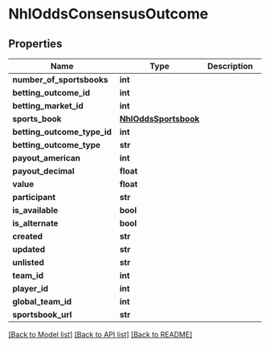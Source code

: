 # NhlOddsConsensusOutcome

## Properties
Name | Type | Description | Notes
------------ | ------------- | ------------- | -------------
**number_of_sportsbooks** | **int** |  | [optional] 
**betting_outcome_id** | **int** |  | [optional] 
**betting_market_id** | **int** |  | [optional] 
**sports_book** | [**NhlOddsSportsbook**](NhlOddsSportsbook.md) |  | [optional] 
**betting_outcome_type_id** | **int** |  | [optional] 
**betting_outcome_type** | **str** |  | [optional] 
**payout_american** | **int** |  | [optional] 
**payout_decimal** | **float** |  | [optional] 
**value** | **float** |  | [optional] 
**participant** | **str** |  | [optional] 
**is_available** | **bool** |  | [optional] 
**is_alternate** | **bool** |  | [optional] 
**created** | **str** |  | [optional] 
**updated** | **str** |  | [optional] 
**unlisted** | **str** |  | [optional] 
**team_id** | **int** |  | [optional] 
**player_id** | **int** |  | [optional] 
**global_team_id** | **int** |  | [optional] 
**sportsbook_url** | **str** |  | [optional] 

[[Back to Model list]](../README.md#documentation-for-models) [[Back to API list]](../README.md#documentation-for-api-endpoints) [[Back to README]](../README.md)

